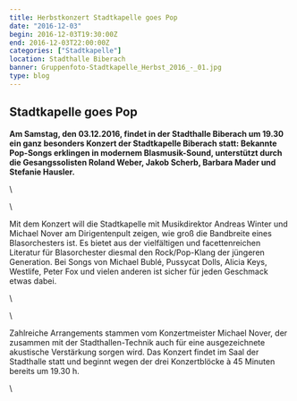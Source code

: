 ```yaml
---
title: Herbstkonzert Stadtkapelle goes Pop
date: "2016-12-03"
begin: 2016-12-03T19:30:00Z
end: 2016-12-03T22:00:00Z
categories: ["Stadtkapelle"]
location: Stadthalle Biberach
banner: Gruppenfoto-Stadtkapelle_Herbst_2016_-_01.jpg
type: blog
---
```

## Stadtkapelle goes Pop

<p><strong>Am Samstag, den 03.12.2016, findet in der Stadthalle Biberach um 19.30 ein ganz besonders Konzert der Stadtkapelle Biberach statt: Bekannte Pop-Songs erklingen in modernem Blasmusik-Sound, unterst&uuml;tzt durch die Gesangssolisten </strong><strong>Roland Weber, Jakob Scherb, Barbara Mader und Stefanie Hausler.</strong></p>
\

\
<p>Mit dem Konzert will die Stadtkapelle mit Musikdirektor Andreas Winter und Michael Nover am Dirigentenpult zeigen, wie gro&szlig; die Bandbreite eines Blasorchesters ist. Es bietet aus der vielf&auml;ltigen und facettenreichen Literatur f&uuml;r Blasorchester diesmal den Rock/Pop-Klang der j&uuml;ngeren Generation. Bei Songs von Michael Bubl&eacute;, Pussycat Dolls, Alicia Keys, Westlife, Peter Fox und vielen anderen ist sicher f&uuml;r jeden Geschmack etwas dabei.</p>
\

\
<p>Zahlreiche Arrangements stammen vom Konzertmeister Michael Nover, der zusammen mit der Stadthallen-Technik auch f&uuml;r eine ausgezeichnete akustische Verst&auml;rkung sorgen wird. Das Konzert findet im Saal der Stadthalle statt und beginnt wegen der drei Konzertbl&ouml;cke &agrave; 45 Minuten bereits um 19.30 h.</p>
\
